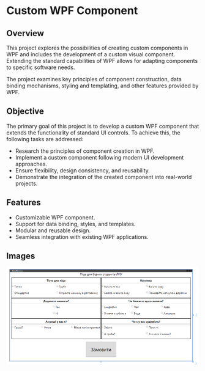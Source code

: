 # Custom WPF Component

## Overview
This project explores the possibilities of creating custom components in WPF and includes the development of a custom visual component. Extending the standard capabilities of WPF allows for adapting components to specific software needs.

The project examines key principles of component construction, data binding mechanisms, styling and templating, and other features provided by WPF.

## Objective
The primary goal of this project is to develop a custom WPF component that extends the functionality of standard UI controls. To achieve this, the following tasks are addressed:

- Research the principles of component creation in WPF.
- Implement a custom component following modern UI development approaches.
- Ensure flexibility, design consistency, and reusability.
- Demonstrate the integration of the created component into real-world projects.

## Features
- Customizable WPF component.
- Support for data binding, styles, and templates.
- Modular and reusable design.
- Seamless integration with existing WPF applications.

## Images
![Test Project](Assets/Project.png)
